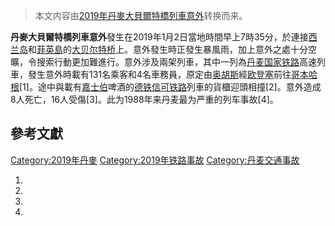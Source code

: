 > 本文内容由[2019年丹麥大貝爾特橋列車意外](https://zh.wikipedia.org/wiki/2019年丹麥大貝爾特橋列車意外)转换而来。


**丹麥大貝爾特橋列車意外**發生在2019年1月2日當地時間早上7時35分，於連接[西兰岛](../Page/西兰岛.md "wikilink")和[菲英島](../Page/菲英島.md "wikilink")的[大贝尔特桥](../Page/大贝尔特桥.md "wikilink")上。意外發生時正發生暴風雨，加上意外之處十分空曠，令搜索行動更加難進行。意外涉及兩架列車，其中一列為[丹麦国家铁路](../Page/丹麦国家铁路.md "wikilink")高速列車，發生意外時載有131名乘客和4名車務員，原定由[奥胡斯](../Page/奥胡斯.md "wikilink")經[欧登塞](../Page/欧登塞.md "wikilink")前往[哥本哈根](https://zh.wikipedia.org/wiki/哥本哈根 "wikilink")\[1\]。途中與載有[嘉士伯](../Page/嘉士伯.md "wikilink")啤酒的[德铁信可铁路](../Page/德铁信可铁路.md "wikilink")列車的貨櫃迎頭相撞\[2\]。意外造成8人死亡，16人受傷\[3\]。此为1988年来丹麦最为严重的列车事故\[4\]。

## 參考文獻

[Category:2019年丹麥](https://zh.wikipedia.org/wiki/Category:2019年丹麥 "wikilink") [Category:2019年铁路事故](https://zh.wikipedia.org/wiki/Category:2019年铁路事故 "wikilink") [Category:丹麦交通事故](https://zh.wikipedia.org/wiki/Category:丹麦交通事故 "wikilink")

1.
2.
3.
4.